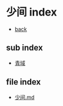 # 少间 index

- [back](./../地点介绍_index.md)

## sub index

- [青域](./青域/青域_index.md)

## file index

- [少间.md](./少间.md)
